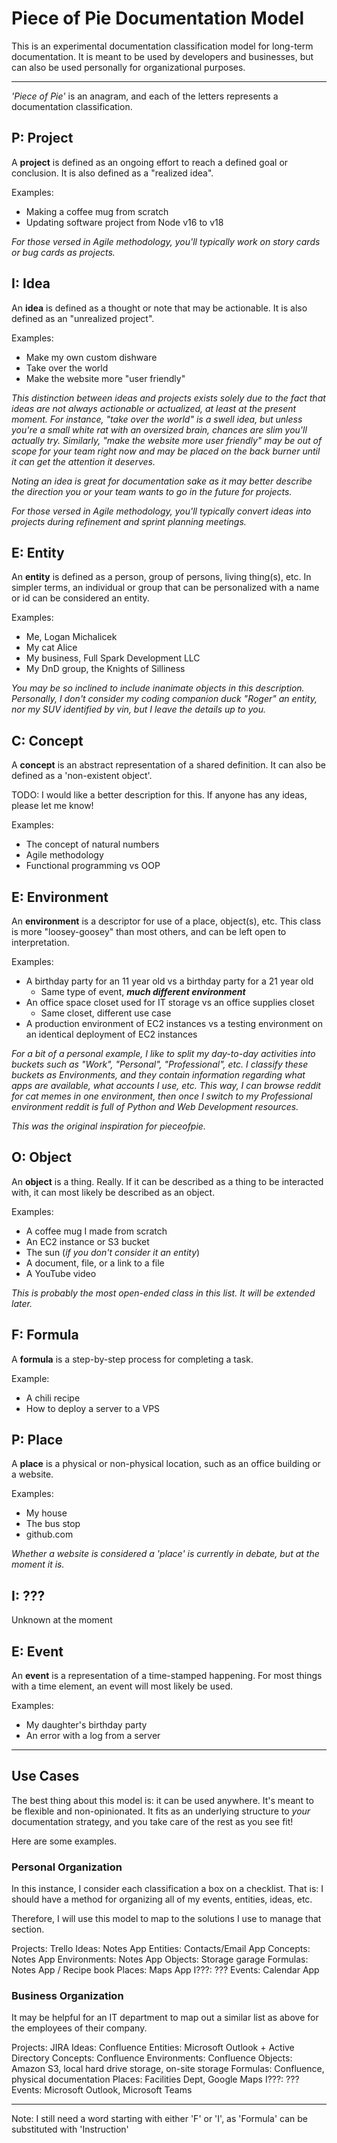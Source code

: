 # Piece of Pie Documentation Model

This is an experimental documentation classification model for long-term documentation. It is meant to be used by developers and businesses, but can also be used personally for organizational purposes.

---

*'Piece of Pie'* is an anagram, and each of the letters represents a documentation classification.

## P: Project
A **project** is defined as an ongoing effort to reach a defined goal or conclusion. It is also defined as a "realized idea".

Examples:
- Making a coffee mug from scratch
- Updating software project from Node v16 to v18

*For those versed in Agile methodology, you'll typically work on story cards or bug cards as projects.*

## I: Idea
An **idea** is defined as a thought or note that may be actionable. It is also defined as an "unrealized project".

Examples:
- Make my own custom dishware
- Take over the world
- Make the website more "user friendly"

*This distinction between ideas and projects exists solely due to the fact that ideas are not always actionable or actualized, at least at the present moment. For instance, "take over the world" is a swell idea, but unless you're a small white rat with an oversized brain, chances are slim you'll actually try. Similarly, "make the website more user friendly" may be out of scope for your team right now and may be placed on the back burner until it can get the attention it deserves.*

*Noting an idea is great for documentation sake as it may better describe the direction you or your team wants to go in the future for projects.*

*For those versed in Agile methodology, you'll typically convert ideas into projects during refinement and sprint planning meetings.*

## E: Entity
An **entity** is defined as a person, group of persons, living thing(s), etc. In simpler terms, an individual or group that can be personalized with a name or id can be considered an entity.

Examples:
- Me, Logan Michalicek
- My cat Alice
- My business, Full Spark Development LLC
- My DnD group, the Knights of Silliness

*You may be so inclined to include inanimate objects in this description. Personally, I don't consider my coding companion duck "Roger" an entity, nor my SUV identified by vin, but I leave the details up to you.*

## C: Concept
A **concept** is an abstract representation of a shared definition. It can also be defined as a 'non-existent object'.

TODO: I would like a better description for this. If anyone has any ideas, please let me know!

Examples:
- The concept of natural numbers
- Agile methodology
- Functional programming vs OOP

## E: Environment
An **environment** is a descriptor for use of a place, object(s), etc. This class is more "loosey-goosey" than most others, and can be left open to interpretation.

Examples:
- A birthday party for an 11 year old vs a birthday party for a 21 year old
  - Same type of event, ***much different environment***
- An office space closet used for IT storage vs an office supplies closet
  - Same closet, different use case
- A production environment of EC2 instances vs a testing environment on an identical deployment of EC2 instances

*For a bit of a personal example, I like to split my day-to-day activities into buckets such as "Work", "Personal", "Professional", etc. I classify these buckets as Environments, and they contain information regarding what apps are available, what accounts I use, etc. This way, I can browse reddit for cat memes in one environment, then once I switch to my Professional environment reddit is full of Python and Web Development resources.*

*This was the original inspiration for pieceofpie.*

## O: Object
An **object** is a thing. Really. If it can be described as a thing to be interacted with, it can most likely be described as an object.

Examples:
- A coffee mug I made from scratch
- An EC2 instance or S3 bucket
- The sun (*if you don't consider it an entity*)
- A document, file, or a link to a file
- A YouTube video

*This is probably the most open-ended class in this list. It will be extended later.*

## F: Formula
A **formula** is a step-by-step process for completing a task.

Example:
- A chili recipe
- How to deploy a server to a VPS

## P: Place
A **place** is a physical or non-physical location, such as an office building or a website.

Examples:
- My house
- The bus stop
- github.com

*Whether a website is considered a 'place' is currently in debate, but at the moment it is.*
## I: ???
Unknown at the moment

## E: Event
An **event** is a representation of a time-stamped happening. For most things with a time element, an event will most likely be used.

Examples:
- My daughter's birthday party
- An error with a log from a server

---

## Use Cases

The best thing about this model is: it can be used anywhere. It's meant to be flexible and non-opinionated. It fits as an underlying structure to *your* documentation strategy, and you take care of the rest as you see fit!

Here are some examples.

### Personal Organization
In this instance, I consider each classification a box on a checklist. That is: I should have a method for organizing all of my events, entities, ideas, etc.

Therefore, I will use this model to map to the solutions I use to manage that section.

Projects: Trello
Ideas: Notes App
Entities: Contacts/Email App
Concepts: Notes App
Environments: Notes App
Objects: Storage garage
Formulas: Notes App / Recipe book
Places: Maps App
I???: ???
Events: Calendar App

### Business Organization
It may be helpful for an IT department to map out a similar list as above for the employees of their company.

Projects: JIRA
Ideas: Confluence
Entities: Microsoft Outlook + Active Directory
Concepts: Confluence
Environments: Confluence
Objects: Amazon S3, local hard drive storage, on-site storage
Formulas: Confluence, physical documentation
Places: Facilities Dept, Google Maps
I???: ???
Events: Microsoft Outlook, Microsoft Teams

---

Note: I still need a word starting with either 'F' or 'I', as 'Formula' can be substituted with 'Instruction'